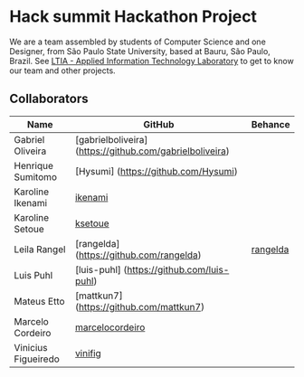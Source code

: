 # Hack summit Hackathon Project

We are a team assembled by students of Computer Science and one Designer, from São Paulo State University, based at Bauru, São Paulo, Brazil. See [LTIA - Applied Information Technology Laboratory](https://github.com/ltiaunesp) to get to know our team and other projects.

## Collaborators
| Name | GitHub | Behance |
| ---- | -------------- | ------- |
| Gabriel Oliveira | [gabrielboliveira] (https://github.com/gabrielboliveira) |   |
| Henrique Sumitomo | [Hysumi] (https://github.com/Hysumi) |   |
| Karoline Ikenami | [ikenami](https://github.com/ikenami) |   |
| Karoline Setoue | [ksetoue](https://github.com/ksetoue) |   |
| Leila Rangel | [rangelda] (https://github.com/rangelda) | [rangelda](https://www.behance.net/rangelda)  |
| Luis Puhl | [luis-puhl] (https://github.com/luis-puhl) |   |
| Mateus Etto | [mattkun7] (https://github.com/mattkun7) |   |
| Marcelo Cordeiro | [marcelocordeiro](https://github.com/marcelocordeiro) |    |
| Vinicius Figueiredo | [vinifig](https://github.com/vinifig) |    |
